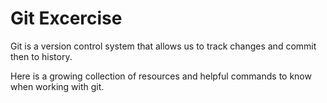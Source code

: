 # Git Excercise
Git is a version control system that allows us to track changes and commit then to history.

Here is a growing collection of resources and helpful commands to know when working with git.